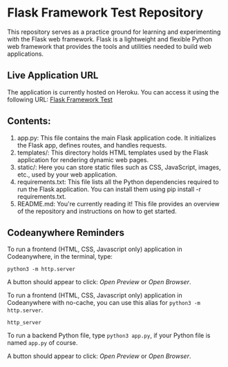 # Flask Framework Test Repository

This repository serves as a practice ground for learning and experimenting with the Flask web framework. Flask is a lightweight and flexible Python web framework that provides the tools and utilities needed to build web applications.

## Live Application URL

The application is currently hosted on Heroku. You can access it using the following URL:
[Flask Framework Test](https://flask-framework-test-49db37613ffb.herokuapp.com/)

## Contents:

1. app.py: This file contains the main Flask application code. It initializes the Flask app, defines routes, and handles requests.
2. templates/: This directory holds HTML templates used by the Flask application for rendering dynamic web pages.
3. static/: Here you can store static files such as CSS, JavaScript, images, etc., used by your web application.
4. requirements.txt: This file lists all the Python dependencies required to run the Flask application. You can install them using pip install -r requirements.txt.
5. README.md: You're currently reading it! This file provides an overview of the repository and instructions on how to get started.

## Codeanywhere Reminders

To run a frontend (HTML, CSS, Javascript only) application in Codeanywhere, in the terminal, type:

`python3 -m http.server`

A button should appear to click: _Open Preview_ or _Open Browser_.

To run a frontend (HTML, CSS, Javascript only) application in Codeanywhere with no-cache, you can use this alias for `python3 -m http.server`.

`http_server`

To run a backend Python file, type `python3 app.py`, if your Python file is named `app.py` of course.

A button should appear to click: _Open Preview_ or _Open Browser_.

